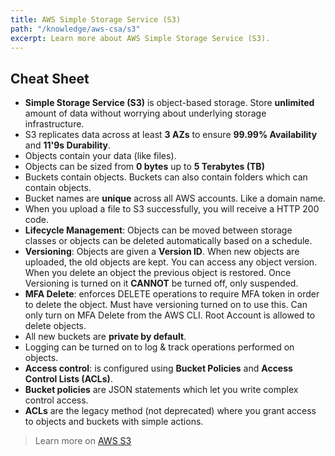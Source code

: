 ```yaml
---
title: AWS Simple Storage Service (S3)
path: "/knowledge/aws-csa/s3"
excerpt: Learn more about AWS Simple Storage Service (S3).
---
```


## Cheat Sheet

- **Simple Storage Service (S3)** is object-based storage. Store **unlimited** amount of data without worrying about underlying storage infrastructure.
- S3 replicates data across at least **3 AZs** to ensure **99.99% Availability** and **11'9s Durability**.
- Objects contain your data (like files).
- Objects can be sized from **0 bytes** up to **5 Terabytes (TB)**
- Buckets contain objects. Buckets can also contain folders which can contain objects.
- Bucket names are **unique** across all AWS accounts. Like a domain name.
- When you upload a file to S3 successfully, you will receive a HTTP 200 code.
- **Lifecycle Management**: Objects can be moved between storage classes or objects can be deleted automatically based on a schedule.
- **Versioning**: Objects are given a **Version ID**. When new objects are uploaded, the old objects are kept. You can access any object version. When you delete an object the previous object is restored. Once Versioning is turned on it **CANNOT** be turned off, only suspended.
- **MFA Delete**: enforces DELETE operations to require MFA token in order to delete the object. Must have versioning turned on to use this. Can only turn on MFA Delete from the AWS CLI. Root Account is allowed to delete objects.
- All new buckets are **private by default**.
- Logging can be turned on to log & track operations performed on objects.
- **Access control**: is configured using **Bucket Policies** and **Access Control Lists (ACLs)**.
- **Bucket policies** are JSON statements which let you write complex control access.
- **ACLs** are the legacy method (not deprecated) where you grant access to objects and buckets with simple actions.

> Learn more on [AWS S3](https://aws.amazon.com/s3/)